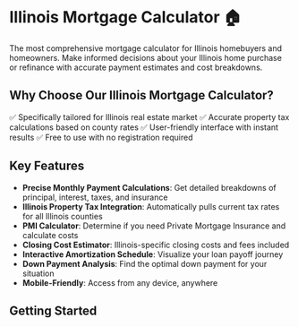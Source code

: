 # Illinois Mortgage Calculator 🏠

The most comprehensive mortgage calculator for Illinois homebuyers and homeowners. Make informed decisions about your Illinois home purchase or refinance with accurate payment estimates and cost breakdowns.

## Why Choose Our Illinois Mortgage Calculator?

✅ Specifically tailored for Illinois real estate market
✅ Accurate property tax calculations based on county rates
✅ User-friendly interface with instant results
✅ Free to use with no registration required

## Key Features

- **Precise Monthly Payment Calculations**: Get detailed breakdowns of principal, interest, taxes, and insurance
- **Illinois Property Tax Integration**: Automatically pulls current tax rates for all Illinois counties
- **PMI Calculator**: Determine if you need Private Mortgage Insurance and calculate costs
- **Closing Cost Estimator**: Illinois-specific closing costs and fees included
- **Interactive Amortization Schedule**: Visualize your loan payoff journey
- **Down Payment Analysis**: Find the optimal down payment for your situation
- **Mobile-Friendly**: Access from any device, anywhere

## Getting Started

